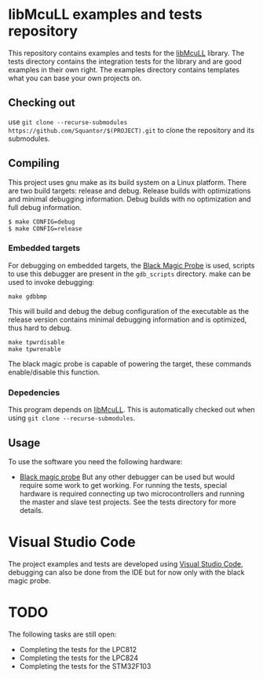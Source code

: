 # libMcuLL examples and tests repository
This repository contains examples and tests for the [libMcuLL](https://github.com/Squantor/libMcuLL.git) library. The tests directory contains the integration tests for the library and are good examples in their own right. The examples directory contains templates what you can base your own projects on. 
## Checking out
use ```git clone --recurse-submodules https://github.com/Squantor/$(PROJECT).git``` to clone the repository and its submodules.
## Compiling
This project uses gnu make as its build system on a Linux platform. There are two build targets: release and debug. Release builds with optimizations and minimal debugging information. Debug builds with no optimization and full debug information.
```
$ make CONFIG=debug
$ make CONFIG=release
```
### Embedded targets
For debugging on embedded targets, the [Black Magic Probe](https://github.com/blacksphere/blackmagic/wiki) is used, scripts to use this debugger are present in the ```gdb_scripts``` directory. make can be used to invoke debugging:
```
make gdbbmp
```
This will build and debug the debug configuration of the executable as the release version contains minimal debugging information and is optimized, thus hard to debug.
```
make tpwrdisable
make tpwrenable
```
The black magic probe is capable of powering the target, these commands enable/disable this function.
### Depedencies
This program depends on [libMcuLL](https://github.com/Squantor/libMcuLL.git). This is automatically checked out when using ```git clone --recurse-submodules```.
## Usage
To use the software you need the following hardware:
* [Black magic probe](https://github.com/blacksphere/blackmagic)
But any other debugger can be used but would require some work to get working.
For running the tests, special hardware is required connecting up two microcontrollers and running the master and slave test projects. See the tests directory for more details.
# Visual Studio Code
The project examples and tests are developed using [Visual Studio Code](https://code.visualstudio.com/), debugging can also be done from the IDE but for now only with the black magic probe.
# TODO
The following tasks are still open:
* Completing the tests for the LPC812
* Completing the tests for the LPC824
* Completing the tests for the STM32F103
